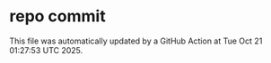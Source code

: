 # repo commit

This file was automatically updated by a GitHub Action at Tue Oct 21 01:27:53 UTC 2025.
